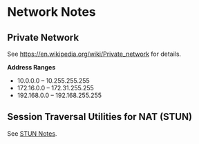# Network Notes


## Private Network

See https://en.wikipedia.org/wiki/Private_network for details.

**Address Ranges**

* 10.0.0.0 – 10.255.255.255
* 172.16.0.0 – 172.31.255.255
* 192.168.0.0 – 192.168.255.255

## Session Traversal Utilities for NAT (STUN)

See [STUN Notes](stun-notes.md).
